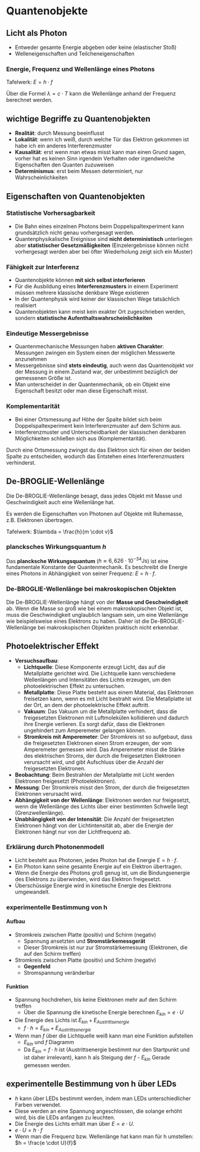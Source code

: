 # Quantenobjekte

## Licht als Photon

- Entweder gesamte Energie abgeben oder keine (elastischer Stoß)
- Welleneigenschaften und Teilcheneigenschaften

### Energie, Frequenz und Wellenlänge eines Photons

Tafelwerk: $E = h \cdot f$

Über die Formel $\lambda = c \cdot T$ kann die Wellenlänge anhand der Frequenz berechnet werden.

## wichtige Begriffe zu Quantenobjekten

- **Realität**: durch Messung beeinflusst
- **Lokalität**: wenn ich weiß, durch welche Tür das Elektron gekommen ist habe ich ein anderes Interferenzmuster
- **Kausalität**: erst wenn man etwas misst kann man einen Grund sagen, vorher hat es keinen Sinn irgendein Verhalten oder irgendwelche Eigenschaften den Quanten zuzuweisen
- **Determinismus**: erst beim Messen determiniert, nur Wahrscheinlichkeiten

## Eigenschaften von Quantenobjekten

### Statistische Vorhersagbarkeit

- Die Bahn eines einzelnen Photons beim Doppelspaltexperiment kann grundsätzlich nicht genau vorhergesagt werden.
- Quantenphysikalische Ereignisse sind **nicht deterministisch** unterliegen aber **statistischer Gesetzmäßigkeiten** (Einzelergebnisse können nicht vorhergesagt werden aber bei öfter Wiederholung zeigt sich ein Muster)

### Fähigkeit zur Interferenz

- Quantenobjekte können **mit sich selbst interferieren**
- Für die Ausbildung eines **Interferenzmusters** in einem Experiment müssen mehrere klassische denkbare Wege existieren
- In der Quantenphysik wird keiner der klassischen Wege tatsächlich realisiert
- Quantenobjekten kann meist kein exakter Ort zugeschrieben werden, sondern **statistische Aufenthaltswahrscheinlichkeiten**

### Eindeutige Messergebnisse

- Quantenmechanische Messungen haben **aktiven Charakter**: Messungen zwingen ein System einen der möglichen Messwerte anzunehmen
- Messergebnisse sind **stets eindeutig**, auch wenn das Quantenobjekt vor der Messung in einem Zustand war, der unbestimmt bezüglich der gemessenen Größe ist.
- Man unterscheidet in der Quantenmechanik, ob ein Objekt eine Eigenschaft besitzt oder man diese Eigenschaft misst.

### Komplementarität

- Bei einer Ortsmessung auf Höhe der Spalte bildet sich beim Doppelspaltexperiment kein Interferenzmuster auf dem Schirm aus.
- Interferenzmuster und Unterscheidbarkeit der klassischen denkbaren Möglichkeiten schließen sich aus (Komplementarität).

Durch eine Ortsmessung zwingst du das Elektron sich für einen der beiden Spalte zu entscheiden, wodurch das Entstehen eines Interferenzmusters verhinderst.

## De-BROGLIE-Wellenlänge

Die De-BROGLIE-Wellenlänge besagt, dass jedes Objekt mit Masse und Geschwindigkeit auch eine Wellenlänge hat.

Es werden die Eigenschaften von Photonen auf Objekte mit Ruhemasse, z.B. Elektronen übertragen.

Tafelwerk: $\lambda = \frac{h}{m \cdot v}$

### plancksches Wirkungsquantum $h$

Das **plancksche Wirkungsquantum** ($h \approx 6{,}626 \cdot 10^{-34} \text{Js}$) ist eine fundamentale Konstante der Quantenmechanik. Es beschreibt die Energie eines Photons in Abhängigkeit von seiner Frequenz: $E = h \cdot f$.

### De-BROGLIE-Wellenlänge bei makroskopischen Objekten

Die De-BROGLIE-Wellenlänge hängt von der **Masse und Geschwindigkeit** ab. Wenn die Masse so groß wie bei einem makroskopischen Objekt ist, muss die Geschwindigkeit unglaublich langsam sein, um eine Wellenlänge wie beispielsweise eines Elektrons zu haben. Daher ist die De-BROGLIE-Wellenlänge bei makroskopischen Objekten praktisch nicht erkennbar.

## Photoelektrischer Effekt

- **Versuchsaufbau**:
  - **Lichtquelle**: Diese Komponente erzeugt Licht, das auf die Metallplatte gerichtet wird. Die Lichtquelle kann verschiedene Wellenlängen und Intensitäten des Lichts erzeugen, um den photoelektrischen Effekt zu untersuchen.
  - **Metallplatte**: Diese Platte besteht aus einem Material, das Elektronen freisetzen kann, wenn es mit Licht bestrahlt wird. Die Metallplatte ist der Ort, an dem der photoelektrische Effekt auftritt.
  - **Vakuum**: Das Vakuum um die Metallplatte verhindert, dass die freigesetzten Elektronen mit Luftmolekülen kollidieren und dadurch ihre Energie verlieren. Es sorgt dafür, dass die Elektronen ungehindert zum Amperemeter gelangen können.
  - **Stromkreis mit Amperemeter**: Der Stromkreis ist so aufgebaut, dass die freigesetzten Elektronen einen Strom erzeugen, der vom Amperemeter gemessen wird. Das Amperemeter misst die Stärke des elektrischen Stroms, der durch die freigesetzten Elektronen verursacht wird, und gibt Aufschluss über die Anzahl der freigesetzten Elektronen.
- **Beobachtung**: Beim Bestrahlen der Metallplatte mit Licht werden Elektronen freigesetzt (Photoelektronen).
- **Messung**: Der Stromkreis misst den Strom, der durch die freigesetzten Elektronen verursacht wird.
- **Abhängigkeit von der Wellenlänge**: Elektronen werden nur freigesetzt, wenn die Wellenlänge des Lichts über einer bestimmten Schwelle liegt (Grenzwellenlänge).
- **Unabhängigkeit von der Intensität**: Die Anzahl der freigesetzten Elektronen hängt von der Lichtintensität ab, aber die Energie der Elektronen hängt nur von der Lichtfrequenz ab.

### Erklärung durch Photonenmodell

- Licht besteht aus Photonen, jedes Photon hat die Energie $E = h \cdot f$.
- Ein Photon kann seine gesamte Energie auf ein Elektron übertragen.
- Wenn die Energie des Photons groß genug ist, um die Bindungsenergie des Elektrons zu überwinden, wird das Elektron freigesetzt.
- Überschüssige Energie wird in kinetische Energie des Elektrons umgewandelt.

### experimentelle Bestimmung von h

#### Aufbau

- Stromkreis zwischen Platte (positiv) und Schirm (negativ)
  - Spannung ansetzten und **Stromstärkemessgerät**
  - Dieser Stromkreis ist nur zur Stromstärkemessung (Elektronen, die auf den Schirm treffen)
- Stromkreis zwischen Platte (positiv) und Schirm (negativ)
  - **Gegenfeld**
  - Stromspannung veränderbar

#### Funktion

- Spannung hochdrehen, bis keine Elektronen mehr auf den Schirm treffen
  - Über die Spannung die kinetische Energie berechnen $E_{kin} = e \cdot U$
- Die Energie des Lichts ist $E_{kin} + E_{Austrittsenergie}$
  - $f \cdot h = E_{kin} + E_{Austrittsenergie}$
- Wenn man $f$ über die Lichtquelle weiß kann man eine Funktion aufstellen
  - $E_{kin}$ und $f$ Diagramm
  - Da $E_{kin} = f \cdot h$ ist (Austrittsenergie bestimmt nur den Startpunkt und ist daher irrelevant), kann h als Steigung der $f$ - $E_{kin}$ Gerade gemessen werden.

## experimentelle Bestimmung von h über LEDs

- $h$ kann über LEDs bestimmt werden, indem man LEDs unterschiedlicher Farben verwendet.
- Diese werden an eine Spannung angeschlossen, die solange erhöht wird, bis die LEDs anfangen zu leuchten.
- Die Energie des Lichts erhält man über $E = e \cdot U$.
- $e \cdot U = h \cdot f$
- Wenn man die Frequenz bzw. Wellenlänge hat kann man für h umstellen: $h = \frac{e \cdot U}{f}$
